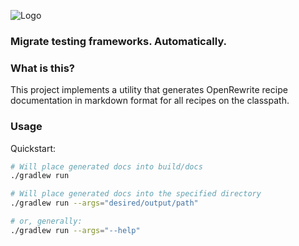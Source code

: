![Logo](https://github.com/openrewrite/rewrite/raw/main/doc/logo-oss.png)
### Migrate testing frameworks. Automatically.

### What is this?

This project implements a utility that generates OpenRewrite recipe documentation in markdown format for all recipes on the classpath.

### Usage

Quickstart:

```sh
# Will place generated docs into build/docs 
./gradlew run

# Will place generated docs into the specified directory
./gradlew run --args="desired/output/path"

# or, generally:
./gradlew run --args="--help"
```
